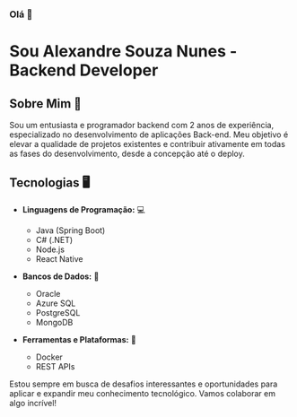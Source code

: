 ### Olá 👋
# Sou Alexandre Souza Nunes - Backend Developer

## Sobre Mim 💬
Sou um entusiasta e programador backend com 2 anos de experiência, especializado no desenvolvimento de aplicações Back-end. Meu objetivo é elevar a qualidade de projetos existentes e contribuir ativamente em todas as fases do desenvolvimento, desde a concepção até o deploy.

## Tecnologias 🖥
- **Linguagens de Programação:** 💻
  - Java (Spring Boot)
  - C# (.NET)
  - Node.js
  - React Native

- **Bancos de Dados:** 💾
  - Oracle
  - Azure SQL
  - PostgreSQL
  - MongoDB

- **Ferramentas e Plataformas:** 🧷
  - Docker
  - REST APIs

Estou sempre em busca de desafios interessantes e oportunidades para aplicar e expandir meu conhecimento tecnológico. Vamos colaborar em algo incrível!


<!--
**Xandao2307/Xandao2307** is a ✨ _special_ ✨ repository because its `README.md` (this file) appears on your GitHub profile.

Here are some ideas to get you started:

- 🔭 I’m currently working on ...
- 🌱 I’m currently learning ...
- 👯 I’m looking to collaborate on ...
- 🤔 I’m looking for help with ...
- 💬 Ask me about ...
- 📫 How to reach me: ...
- 😄 Pronouns: ...
- ⚡ Fun fact: ...
-->
